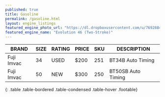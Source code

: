 ```yaml
---
published: true
title: Gasoline
permalink: /gasoline.html
layout: engine_listings
featured_engine_photo_url: "https://dl.dropboxusercontent.com/u/76928840/Website%20Photos/featured/2-stroke.jpg"
featured_engine_name: "Evolution 46 (Two-Stroke)"
---
```


BRAND              |  SIZE   |  RATING  |  PRICE  |  SKU   |   DESCRIPTION
-------------------|---------|----------|---------|--------|---------------------
Fuji Imvac         | 34      | USED     | $200    | 251    | BT34B Auto Timing
Fuji Imvac         | 50      | NEW      | $300    | 250    | BT50SB Auto Timing
{: .table .table-bordered .table-condensed .table-hover .footable}

